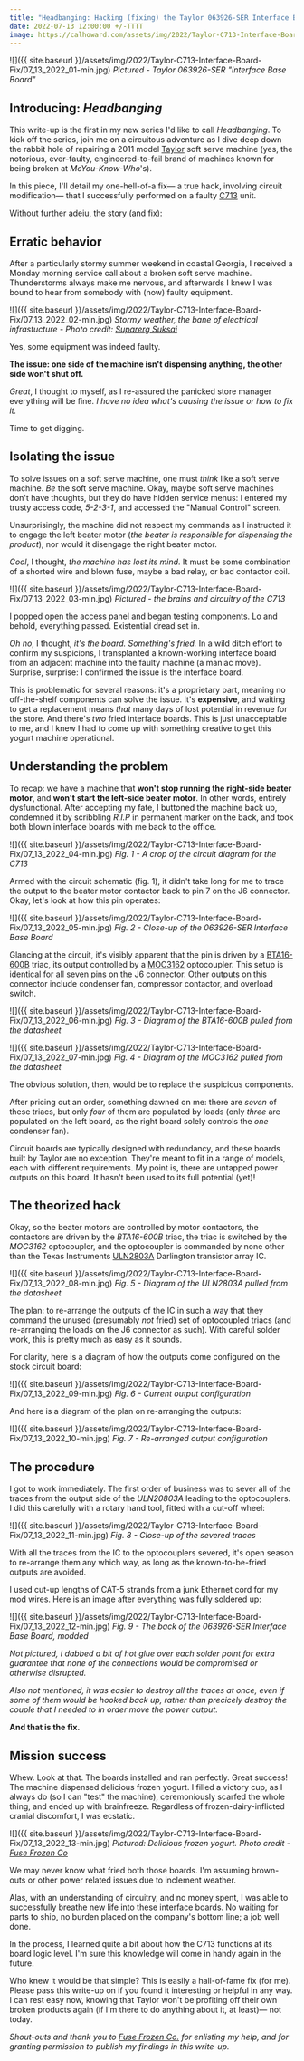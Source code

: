 ```yaml
---
title: "Headbanging: Hacking (fixing) the Taylor 063926-SER Interface Base Board"
date: 2022-07-13 12:00:00 +/-TTTT
image: https://calhoward.com/assets/img/2022/Taylor-C713-Interface-Board-Fix/07_13_2022_01-min.jpg
---
```


![]({{ site.baseurl }}/assets/img/2022/Taylor-C713-Interface-Board-Fix/07_13_2022_01-min.jpg)
*Pictured - Taylor 063926-SER "Interface Base Board"*

## Introducing: *Headbanging*

This write-up is the first in my new series I'd like to call *Headbanging*. To kick off the series, join me on a circuitous adventure as I dive deep down the rabbit hole of repairing a 2011 model [Taylor](https://www.taylor-company.com/) soft serve machine (yes, the notorious, ever-faulty, engineered-to-fail brand of machines known for being broken at *McYou-Know-Who*'s).

In this piece, I'll detail my one-hell-of-a fix— a true hack, involving circuit modification— that I successfully performed on a faulty [C713](https://www.taylor-company.com/en/product-detail/model-c713) unit. 

Without further adeiu, the story (and fix):

## Erratic behavior

After a particularly stormy summer weekend in coastal Georgia, I received a Monday morning service call about a broken soft serve machine. Thunderstorms always make me nervous, and afterwards I knew I was bound to hear from somebody with (now) faulty equipment. 

![]({{ site.baseurl }}/assets/img/2022/Taylor-C713-Interface-Board-Fix/07_13_2022_02-min.jpg)
*Stormy weather, the bane of electrical infrastucture - Photo credit: [Suparerg Suksai](https://www.pexels.com/@akedynamic/)*

Yes, some equipment was indeed faulty.

**The issue: one side of the machine isn't dispensing anything, the other side won't shut off.**

*Great*, I thought to myself, as I re-assured the panicked store manager everything will be fine. *I have no idea what's causing the issue or how to fix it.* 

Time to get digging.

## Isolating the issue

To solve issues on a soft serve machine, one must *think* like a soft serve machine. *Be* the soft serve machine. Okay, maybe soft serve machines don't have thoughts, but they do have hidden service menus: I entered my trusty access code, *5-2-3-1*, and accessed the "Manual Control" screen. 

Unsurprisingly, the machine did not respect my commands as I instructed it to engage the left beater motor (*the beater is responsible for dispensing the product*), nor would it disengage the right beater motor. 

*Cool*, I thought, *the machine has lost its mind*. It must be some combination of a shorted wire and blown fuse, maybe a bad relay, or bad contactor coil.

![]({{ site.baseurl }}/assets/img/2022/Taylor-C713-Interface-Board-Fix/07_13_2022_03-min.jpg)
*Pictured - the brains and circuitry of the C713*

I popped open the access panel and began testing components. Lo and behold, everything passed. Existential dread set in.

*Oh no*, I thought, *it's the board. Something's fried.* In a wild ditch effort to confirm my suspicions, I transplanted a known-working interface board from an adjacent machine into the faulty machine (a maniac move). Surprise, surprise: I confirmed the issue is the interface board. 

This is problematic for several reasons: it's a proprietary part, meaning no off-the-shelf components can solve the issue. It's **expensive**, and waiting to get a replacement means *that* many days of lost potential in revenue for the store. And there's *two* fried interface boards. This is just unacceptable to me, and I knew I had to come up with something creative to get this yogurt machine operational.

## Understanding the problem

To recap: we have a machine that **won't stop running the right-side beater motor**, and **won't start the left-side beater motor**. In other words, entirely dysfunctional. After accepting my fate, I buttoned the machine back up, condemned it by scribbling *R.I.P* in permanent marker on the back, and took both blown interface boards with me back to the office.

![]({{ site.baseurl }}/assets/img/2022/Taylor-C713-Interface-Board-Fix/07_13_2022_04-min.jpg)
*Fig. 1 - A crop of the circuit diagram for the C713*

Armed with the circuit schematic (fig. 1), it didn't take long for me to trace the output to the beater motor contactor back to pin 7 on the J6 connector. Okay, let's look at how this pin operates:

![]({{ site.baseurl }}/assets/img/2022/Taylor-C713-Interface-Board-Fix/07_13_2022_05-min.jpg)
*Fig. 2 - Close-up of the 063926-SER Interface Base Board*

Glancing at the circuit, it's visibly apparent that the pin is driven by a [BTA16-600B](https://www.mouser.com/datasheet/2/848/BTA16-600B-1375641.pdf) triac, its output controlled by a [MOC3162](http://pdf.datasheetcatalog.com/datasheet/fairchild/MOC3162-M.pdf) optocoupler. This setup is identical for all seven pins on the J6 connector. Other outputs on this connector include condenser fan, compressor contactor, and overload switch.

![]({{ site.baseurl }}/assets/img/2022/Taylor-C713-Interface-Board-Fix/07_13_2022_06-min.jpg)
*Fig. 3 - Diagram of the BTA16-600B pulled from the datasheet*

![]({{ site.baseurl }}/assets/img/2022/Taylor-C713-Interface-Board-Fix/07_13_2022_07-min.jpg)
*Fig. 4 - Diagram of the MOC3162 pulled from the datasheet*

The obvious solution, then, would be to replace the suspicious components. 

After pricing out an order, something dawned on me: there are *seven* of these triacs, but only *four* of them are populated by loads (only *three* are populated on the left board, as the right board solely controls the *one* condenser fan). 

Circuit boards are typically designed with redundancy, and these boards built by Taylor are no exception. They're meant to fit in a range of models, each with different requirements. My point is, there are untapped power outputs on this board. It hasn't been used to its full potential (yet)!

## The theorized hack

Okay, so the beater motors are controlled by motor contactors, the contactors are driven by the *BTA16-600B* triac, the triac is switched by the *MOC3162* optocoupler, and the optocoupler is commanded by none other than the Texas Instruments [ULN2803A](https://www.ti.com/lit/ds/symlink/uln2803a.pdf) Darlington transistor array IC.

![]({{ site.baseurl }}/assets/img/2022/Taylor-C713-Interface-Board-Fix/07_13_2022_08-min.jpg)
*Fig. 5 - Diagram of the ULN2803A pulled from the datasheet*

The plan: to re-arrange the outputs of the IC in such a way that they command the unused (presumably *not* fried) set of optocoupled triacs (and re-arranging the loads on the J6 connector as such). With careful solder work, this is pretty much as easy as it sounds.

For clarity, here is a diagram of how the outputs come configured on the stock circuit board:

![]({{ site.baseurl }}/assets/img/2022/Taylor-C713-Interface-Board-Fix/07_13_2022_09-min.jpg)
*Fig. 6 - Current output configuration*

And here is a diagram of the plan on re-arranging the outputs:

![]({{ site.baseurl }}/assets/img/2022/Taylor-C713-Interface-Board-Fix/07_13_2022_10-min.jpg)
*Fig. 7 - Re-arranged output configuration*

## The procedure

I got to work immediately. The first order of business was to sever all of the traces from the output side of the *ULN20803A* leading to the optocouplers. I did this carefully with a rotary hand tool, fitted with a cut-off wheel:

![]({{ site.baseurl }}/assets/img/2022/Taylor-C713-Interface-Board-Fix/07_13_2022_11-min.jpg)
*Fig. 8 - Close-up of the severed traces*

With all the traces from the IC to the optocouplers severed, it's open season to re-arrange them any which way, as long as the known-to-be-fried outputs are avoided. 

I used cut-up lengths of CAT-5 strands from a junk Ethernet cord for my mod wires. Here is an image after everything was fully soldered up:

![]({{ site.baseurl }}/assets/img/2022/Taylor-C713-Interface-Board-Fix/07_13_2022_12-min.jpg)
*Fig. 9 - The back of the 063926-SER Interface Base Board, modded*

*Not pictured, I dabbed a bit of hot glue over each solder point for extra guarantee that none of the connections would be compromised or otherwise disrupted.*

*Also not mentioned, it was easier to destroy all the traces at once, even if some of them would be hooked back up, rather than precicely destroy the couple that I needed to in order move the power output.*

**And that is the fix.**

## Mission success

Whew. Look at that. The boards installed and ran perfectly. Great success! The machine dispensed delicious frozen yogurt. I filled a victory cup, as I always do (so I can "test" the machine), ceremoniously scarfed the whole thing, and ended up with brainfreeze. Regardless of frozen-dairy-inflicted cranial discomfort, I was ecstatic.

![]({{ site.baseurl }}/assets/img/2022/Taylor-C713-Interface-Board-Fix/07_13_2022_13-min.jpg)
*Pictured: Delicious frozen yogurt. Photo credit - [Fuse Frozen Co](https://www.facebook.com/fusefrozenco)*

We may never know what fried both those boards. I'm assuming brown-outs or other power related issues due to inclement weather. 

Alas, with an understanding of circuitry, and no money spent, I was able to successfully breathe new life into these interface boards. No waiting for parts to ship, no burden placed on the company's bottom line; a job well done. 

In the process, I learned quite a bit about how the C713 functions at its board logic level. I'm sure this knowledge will come in handy again in the future.

Who knew it would be that simple? This is easily a hall-of-fame fix (for me). Please pass this write-up on if you found it interesting or helpful in any way. I can rest easy now, knowing that Taylor won't be profiting off their own broken products again (if I'm there to do anything about it, at least)— not today.



*Shout-outs and thank you to [Fuse Frozen Co.](https://fusefrozenco.com/) for enlisting my help, and for granting permission to publish my findings in this write-up.*
